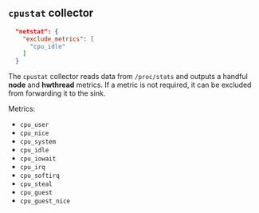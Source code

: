 
## `cpustat` collector
```json
  "netstat": {
    "exclude_metrics": [
      "cpu_idle"
    ]
  }
```

The `cpustat` collector reads data from `/proc/stats` and outputs a handful **node** and **hwthread** metrics. If a metric is not required, it can be excluded from forwarding it to the sink.

Metrics:
* `cpu_user`
* `cpu_nice`
* `cpu_system`
* `cpu_idle`
* `cpu_iowait`
* `cpu_irq`
* `cpu_softirq`
* `cpu_steal`
* `cpu_guest`
* `cpu_guest_nice`
